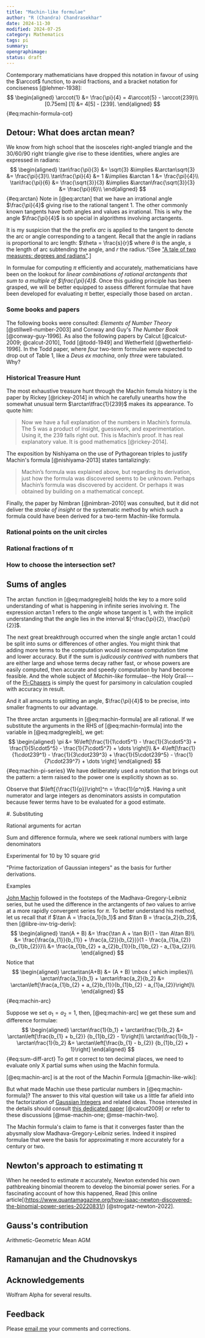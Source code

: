 ```yaml
---
title: "Machin-like formulae"
author: "R (Chandra) Chandrasekhar"
date: 2024-11-30
modified: 2024-07-25
category: Mathematics
tags: pi
summary: 
opengraphimage: 
status: draft
---
```


Contemporary mathematicians have dropped this notation in favour of using the $\arccot$ function, to avoid fractions, and a bracket notation for conciseness [@lehmer-1938]:
$$
\begin{aligned}
\arccot{1} &= \frac{\pi}{4} = 4\arccot{5} - \arccot{239}\\[0.75em]
[1] &= 4[5] - [239].
\end{aligned}
$$ {#eq:machin-formula-cot}

<!--![The blog from here on is _under construction_ and not fit to be read yet. Kindly excuse me.^[Photo by Fernando Arcos: https://www.pexels.com/photo/under-construction-signage-on-laptop-keyboard-211122/.]]({attach}images/under-construction.jpg){#fig:under-construction width=60% .modal-target}-->

## Detour: What does arctan mean?

We know from high school that the isosceles right-angled triangle and the 30/60/90 right triangle give rise to these identities, where angles are expressed in radians:
$$
\begin{aligned}
\tan\frac{\pi}{3} &= \sqrt{3} &\implies &\arctan\sqrt{3} &= \frac{\pi}{3}\\
\tan\frac{\pi}{4} &= 1 &\implies &\arctan 1 &= \frac{\pi}{4}\\
\tan\frac{\pi}{6} &= \frac{\sqrt{3}}{3} &\implies &\arctan\frac{\sqrt{3}}{3} &= \frac{\pi}{6}\\
\end{aligned}
$$ {#eq:arctan}
Note in [@eq:arctan] that we have an irrational angle $\frac{\pi}{4}$ giving rise to the rational tangent $1$. The other commonly known tangents have both angles and values as irrational. This is why the angle $\frac{\pi}{4}$ is so special in algorithms involving arctangents.

It is my suspicion that the the prefix _arc_ is applied to the tangent to denote the arc or angle corresponding to a tangent. Recall that the angle in radians is proportional to arc length: $\theta = \frac{s}{r}$ where $\theta$ is the angle, $s$ the length of arc subtending the angle, and $r$ the radius.^[See ["A tale of two measures: degrees and radians"](https://swanlotus.netlify.app/blogs/a-tale-of-two-measures-degrees-and-radians).]

In formulae for computing $\pi$ efficiently and accurately, mathematicians have been on the lookout for _linear combinations of rational arctangents that sum to a multiple of $\frac{\pi}{4}$_. Once this guiding principle has been grasped, we will be better equipped to assess different formulae that have been developed for evaluating $\pi$ better, especially those based on $\arctan$.

### Some books and papers

The following books were consulted: _Elements of Number Theory_ [@stillwell-number-2003] and Conway and Guy's _The Number Book_ [@conway-guy-1996]. As also the following papers by Calcut [@calcut-2009; @calcut-2010], Todd [@todd-1949] and Wetherfield [@wetherfield-1996]. In the Todd paper, where _four_ two-term formulae were expected to drop out of Table 1, like a _Deus ex machina_, only _three_ were tabulated. Why?

### Historical Treasure Hunt

The most exhaustive treasure hunt through the Machin fomula history is the paper by Rickey [@rickey-2014] in which he carefully unearths how the somewhat unusual term $\arctan\tfrac{1}{239}$ makes its appearance. To quote him:

> Now we have a full explanation of the numbers in Machin’s formula. The 5 was a product of insight, guesswork, and experimentation. Using it, the 239 falls right out. This is Machin’s proof. It has real explanatory value. It is good mathematics [@rickey-2014].

The exposition by Nishiyama on the use of Pythagorean triples to justify Machin's formula [@nishiyama-2013] states tantalizingly:

> Machin’s formula was explained above, but regarding its derivation, just how
the formula was discovered seems to be unknown. Perhaps Machin’s formula
was discovered by accident. Or perhaps it was obtained by building on a mathematical concept.

Finally, the paper by Nimbran [@nimbran-2010] was consulted, but it did not deliver the _stroke of insight_ or the systematic method by which such a formula could have been derived for a two-term Machin-like formula.

### Rational points on the unit circles


### Rational fractions of π


### How to choose the intersection set?



## Sums of angles

The $\arctan$ function in [@eq:madgregleib] holds the key to a more solid understanding of what is happening in infinite series involving $\pi$. The expression $\arctan 1$ refers to the _angle_ whose tangent is $1$, with the implicit understanding that the angle lies in the interval $[-\frac{\pi}{2}, \frac{\pi}{2}]$.

The next great breakthrough occurred when the single angle $\arctan 1$ could be split into sums or differences of other angles. You might think that adding more terms to the computation would increase computation time and lower accuracy. But if the sum is _judicously contrived_ with numbers that are either large and whose terms decay rather fast, or whose powers are easily computed, then accurate and speedy computation by hand become feasible. And the whole subject of _Machin-like_ formulae--the Holy Grail---of the [Pi-Chasers]() is simply the quest for parsimony in calculation coupled with accuracy in result.

And it all amounts to splitting an angle, $\frac{\pi}{4}$ to be precise, into smaller fragments to our advantage.


The three $\arctan$ arguments in [@eq:machin-formula] are all rational. If we substitute the arguments in the RHS of [@eq:machin-formula] into the variable in [@eq:madgregleib], we get:
$$
\begin{aligned}
\pi &= 16\left[\frac{1}{1\cdot5^1} - \frac{1}{3\cdot5^3} + \frac{1}{5\cdot5^5} - \frac{1}{7\cdot5^7} + \dots \right]\\
&+ 4\left[\frac{1}{1\cdot239^1} - \frac{1}{3\cdot239^3} + \frac{1}{5\cdot239^5} - \frac{1}{7\cdot239^7} + \dots \right]
\end{aligned}
$$ {#eq:machin-pi-series}
We have deliberately used a notation that brings out the pattern: a term raised to the power one is explicitly shown as so.

Observe that $\left[{\frac{1}{p}}\right]^n = \frac{1}{p^n}$. Having a unit numerator and large integers as denominators assists in computation because fewer terms have to be evaluated for a good estimate.

#. Substituting

Rational arguments for acrtan

Sum and difference formula, where we seek rational numbers with large denominators

Experimental for 10 by 10 square grid

"Prime factorization of Gaussian integers" as the basis for further derivations.

Examples

[John Machin](https://en.wikipedia.org/wiki/John_Machin) followed in the footsteps of the Madhava-Gregory-Leibniz series, but he used the difference in the arctangents of _two_ values to arrive at a more rapidly convergent series for $\pi$. To better understand his method, let us recall that if $\tan A = \frac{a_1}{b_1}$ and $\tan B = \frac{a_2}{b_2}$, then [@libre-inv-trig-deriv]:
$$
\begin{aligned}
\tan(A + B) &= \frac{\tan A + \tan B}{1 - \tan A\tan B}\\
&= \frac{\frac{a_{1}}{b_{1}} + \frac{a_{2}}{b_{2}}}{1 - \frac{a_{1}a_{2}}{b_{1}b_{2}}}\\
&= \frac{a_{1}b_{2} + a_{2}b_{1}}{b_{1}b_{2} - a_{1}a_{2}}\\
\end{aligned}
$$
Notice that
$$
\begin{aligned}
\arctan\tan(A+B) &= (A + B) \mbox { which implies}\\
\arctan\frac{a_1}{b_1}  + \arctan\frac{a_2}{b_2} &= \arctan\left[\frac{a_{1}b_{2} + a_{2}b_{1}}{b_{1}b_{2} - a_{1}a_{2}}\right]\\
\end{aligned}
$$ {#eq:machin-arc}

Suppose we set $a_{1} = a_{2} = 1$, then, [@eq:machin-arc] we get these sum and difference formulae:
$$
\begin{aligned}
\arctan\frac{1}{b_1}  + \arctan\frac{1}{b_2} &= \arctan\left[\frac{b_{1} + b_{2}}
{b_{1}b_{2} - 1}\right]\\
\arctan\frac{1}{b_1}  - \arctan\frac{1}{b_2} &= \arctan\left[\frac{b_{1} - b_{2}}
{b_{1}b_{2} + 1}\right]
\end{aligned}
$$ {#eq:sum-diff-arct}
To get $\pi$ correct to ten decimal places, we need to evaluate only X partial sums when using the Machin formula.


[@eq:machin-arc] is at the root of the Machin Formula [@machin-like-wiki]:


But what made Machin use these particular numbers in [@eq:machin-formula]? The answer to this vital question will take us a little far afield into the factorization of [Gaussian Integers](https://en.wikipedia.org/wiki/Gaussian_integer) and related ideas. Those interested in the details should consult [this dedicated paper](https://www2.oberlin.edu/faculty/jcalcut/gausspi.pdf) [@calcut2009] or refer to these discussions [@mse-machin-one; @mse-machin-two].

The Machin formula's claim to fame is that it converges faster than the abysmally slow Madhava-Gregory-Leibniz series. Indeed it inspired formulae that were the basis for approximating $\pi$ more accurately for a century or two.

## Newton's approach to estimating π

When he needed to estimate $\pi$ accurately, Newton extended his own pathbreaking binomial theorem to develop the binomial power series. For a fascinating account of how this happened, Read [this online article[(https://www.quantamagazine.org/how-isaac-newton-discovered-the-binomial-power-series-20220831/) [@strogatz-newton-2022].




## Gauss's contribution

Arithmetic-Geometric Mean AGM




## Ramanujan and the Chudnovskys



## Acknowledgements

Wolfram Alpha for several results.

## Feedback

Please [email me](mailto:feedback.swanlotus@gmail.com) your comments and
corrections.

<!--\noindent A PDF version of this article is [available for download here]({attach}./wonder-that-is-pi.pdf):

::: {.small .sf}
<https://swanlotus.netlify.app/blogs/wonder-that-is-pi.pdf>
:::-->


